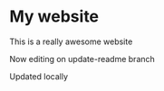 # My website

This is a really awesome website

Now editing on update-readme branch

Updated locally
